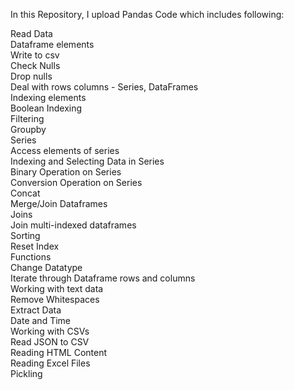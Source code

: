 In this Repository, I upload Pandas Code which includes following:

Read Data<br/>
Dataframe elements<br/>
Write to csv<br/>
Check Nulls<br/>
Drop nulls<br/>
Deal with rows columns - Series, DataFrames<br/>
Indexing elements<br/>
Boolean Indexing<br/>
Filtering<br/>
Groupby<br/>
Series<br/>
Access elements of series<br/>
Indexing and Selecting Data in Series<br/>
Binary Operation on Series<br/>
Conversion Operation on Series<br/>
Concat<br/>
Merge/Join Dataframes<br/>
Joins<br/>
Join multi-indexed dataframes<br/>
Sorting<br/>
Reset Index<br/>
Functions<br/>
Change Datatype<br/>
Iterate through Dataframe rows and columns<br/>
Working with text data<br/>
Remove Whitespaces<br/>
Extract Data<br/>
Date and Time<br/>
Working with CSVs<br/>
Read JSON to CSV<br/>
Reading HTML Content<br/>
Reading Excel Files<br/>
Pickling
